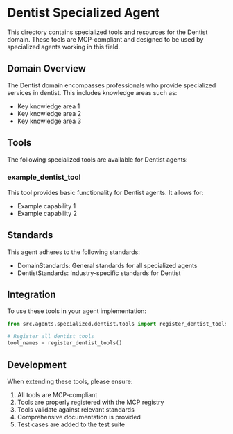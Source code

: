 # Dentist Specialized Agent

This directory contains specialized tools and resources for the Dentist domain. These tools are MCP-compliant and designed to be used by specialized agents working in this field.

## Domain Overview

The Dentist domain encompasses professionals who provide specialized services in dentist. This includes knowledge areas such as:

- Key knowledge area 1
- Key knowledge area 2
- Key knowledge area 3

## Tools

The following specialized tools are available for Dentist agents:

### example_dentist_tool

This tool provides basic functionality for Dentist agents. It allows for:

- Example capability 1
- Example capability 2

## Standards

This agent adheres to the following standards:

- DomainStandards: General standards for all specialized agents
- DentistStandards: Industry-specific standards for Dentist

## Integration

To use these tools in your agent implementation:

```python
from src.agents.specialized.dentist.tools import register_dentist_tools

# Register all dentist tools
tool_names = register_dentist_tools()
```

## Development

When extending these tools, please ensure:

1. All tools are MCP-compliant
2. Tools are properly registered with the MCP registry
3. Tools validate against relevant standards
4. Comprehensive documentation is provided
5. Test cases are added to the test suite
